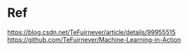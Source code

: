 # Ref

https://blog.csdn.net/TeFuirnever/article/details/99955515
https://github.com/TeFuirnever/Machine-Learning-in-Action